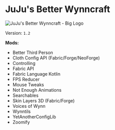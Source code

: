 # JuJu's Better Wynncraft

![JuJu's Better Wynncraft - Big Logo](https://github.com/ScytedTV-Studios/JuJus-Better-Wynncraft/assets/70546159/f623a73c-41b3-40a7-9c77-aca38b2da30c)

Version: `1.2`

**Mods:**

- Better Third Person
- Cloth Config API (Fabric/Forge/NeoForge)
- Controlling
- Fabric API
- Fabric Language Kotlin
- FPS Reducer
- Mouse Tweaks
- Not Enough Animations
- Searchables
- Skin Layers 3D (Fabric/Forge)
- Voices of Wynn
- Wynntils
- YetAnotherConfigLib
- Zoomify
